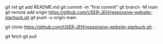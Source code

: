 git init
git add README.md
git commit -m "first commit"
git branch -M main
git remote add origin https://github.com/USER-JEH/responsive-website-starbuck.git
git push -u origin main

git clone https://github.com/USER-JEH/responsive-website-starbuck.git .

git fetch
git pull